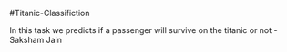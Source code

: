 #Titanic-Classifiction

In this task we predicts if a passenger will survive on the titanic or not
 -Saksham Jain
